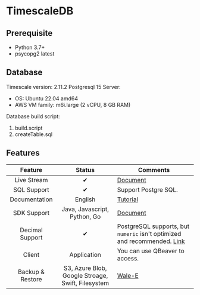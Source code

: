 # TimescaleDB

## Prerequisite

* Python 3.7+
* psycopg2 latest

## Database

Timescale version: 2.11.2 Postgresql 15
Server:

* OS: Ubuntu 22.04 amd64
* AWS VM family: m6i.large (2 vCPU, 8 GB RAM)

Database build script:

1. build.script
2. createTable.sql

## Features

|   Feature        |      Status        |           Comments                           |
|:----------------:|:------------------:|----------------------------------------------|
|  Live Stream     |  &#x2714;          | [Document](https://docs.timescale.com/use-timescale/latest/continuous-aggregates/)|
|  SQL Support     |  &#x2714;          | Support Postgre SQL.                         |
|  Documentation   |  English           | [Tutorial](https://docs.timescale.com/)      |
|  SDK Support     | Java, Javascript, Python, Go | [Document](https://docs.timescale.com/quick-start/latest/) |
|  Decimal Support |  &#x2714;          | PostgreSQL supports, but `numeric` isn't optimized and recommended. [Link](https://www.timescale.com/blog/best-practices-for-picking-postgresql-data-types/) |
|  Client          |  Application       | You can use QBeaver to access.               |
|  Backup & Restore|  S3, Azure Blob, Google Stroage, Swift, Filesystem | [Wale-E](https://github.com/wal-e/wal-e) |
